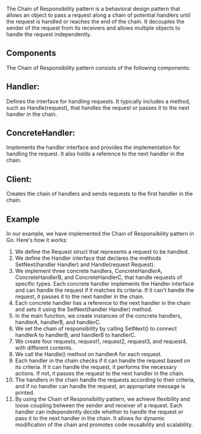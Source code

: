 The Chain of Responsibility pattern is a behavioral design pattern that allows an object to pass a request along a chain of potential handlers until the request is handled or reaches the end of the chain. It decouples the sender of the request from its receivers and allows multiple objects to handle the request independently.

## Components

The Chain of Responsibility pattern consists of the following components:

## Handler: 
Defines the interface for handling requests. It typically includes a method, such as Handle(request), that handles the request or passes it to the next handler in the chain.

## ConcreteHandler: 
Implements the handler interface and provides the implementation for handling the request. It also holds a reference to the next handler in the chain.

## Client: 
Creates the chain of handlers and sends requests to the first handler in the chain.

## Example

In our example, we have implemented the Chain of Responsibility pattern in Go. Here's how it works:

1. We define the Request struct that represents a request to be handled.
2. We define the Handler interface that declares the methods SetNext(handler Handler) and Handle(request Request).
3. We implement three concrete handlers, ConcreteHandlerA, ConcreteHandlerB, and ConcreteHandlerC, that handle requests of specific types. Each concrete handler implements the Handler interface and can handle the request if it matches its criteria. If it can't handle the request, it passes it to the next handler in the chain.
4. Each concrete handler has a reference to the next handler in the chain and sets it using the SetNext(handler Handler) method.
5. In the main function, we create instances of the concrete handlers, handlerA, handlerB, and handlerC.
6. We set the chain of responsibility by calling SetNext() to connect handlerA to handlerB, and handlerB to handlerC.
7. We create four requests, request1, request2, request3, and request4, with different contents.
8. We call the Handle() method on handlerA for each request.
9. Each handler in the chain checks if it can handle the request based on its criteria. If it can handle the request, it performs the necessary actions. If not, it passes the request to the next handler in the chain.
10. The handlers in the chain handle the requests according to their criteria, and if no handler can handle the request, an appropriate message is printed.
11. By using the Chain of Responsibility pattern, we achieve flexibility and loose coupling between the sender and receiver of a request. Each handler can independently decide whether to handle the request or pass it to the next handler in the chain. It allows for dynamic modification of the chain and promotes code reusability and scalability.